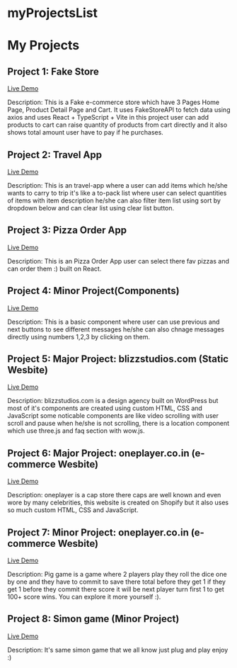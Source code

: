 # myProjectsList

# My Projects

## Project 1: Fake Store
[Live Demo](https://hocalwire-ecommerce-task.vercel.app/) 

Description: This is a Fake e-commerce store which have 3 Pages Home Page, Product Detail Page and Cart. It uses FakeStoreAPI to fetch data using axios and uses React + TypeScript + Vite in this project user can add products to cart can raise quantity of products from cart directly and it also shows total amount user have to pay if he purchases.

## Project 2: Travel App
[Live Demo](https://travel-app-virid-psi.vercel.app/) 

Description: This is an travel-app where a user can add items which he/she wants to carry to trip it's like a to-pack list where user can select quantities of items with item description he/she can also filter item list using sort by dropdown below and can clear list using clear list button.

## Project 3: Pizza Order App
[Live Demo](https://fast-pizza-theta.vercel.app/)

Description: This is an Pizza Order App user can select there fav pizzas and can order them :) built on React.
## Project 4: Minor Project(Components)
[Live Demo](https://steps-app-delta.vercel.app/)

Description: This is a basic component where user can use previous and next buttons to see different messages he/she can also chnage messages directly using numbers 1,2,3 by clicking on them.

## Project 5: Major Project: blizzstudios.com (Static Wesbite)
[Live Demo](https://blizzstudios.com)

Description: blizzstudios.com is a design agency built on WordPress but most of it's components are created using custom HTML, CSS and JavaScript some noticable components are like video scrolling with user scroll and pause when he/she is not scrolling, there is a location component which use three.js and faq section with wow.js.

## Project 6: Major Project: oneplayer.co.in (e-commerce Wesbite)
[Live Demo](https://oneplayer.co.in)

Description: oneplayer is a cap store there caps are well known and even wore by many celebrities, this website is created on Shopify but it also uses so much custom HTML, CSS and JavaScript. 

## Project 7: Minor Project: oneplayer.co.in (e-commerce Wesbite)
[Live Demo](https://yoginandal.github.io/Pig-Game/)

Description: Pig game is a game where 2 players play they roll the dice one by one and they have to commit to save there total before they get 1 if they get 1 before they commit there score it will be next player turn first 1 to get 100+ score wins. You can explore it more yourself :).

## Project 8: Simon game (Minor Project)
[Live Demo](https://yoginandal.github.io/Simonproject2/)

Description: It's same simon game that we all know just plug and play enjoy :)


